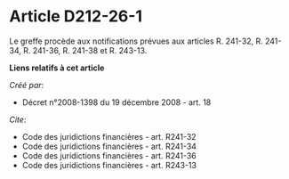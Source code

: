 # Article D212-26-1

Le greffe procède aux notifications prévues aux articles R. 241-32, R. 241-34, R. 241-36, R. 241-38 et R. 243-13.

**Liens relatifs à cet article**

_Créé par_:

  - Décret n°2008-1398 du 19 décembre 2008 - art. 18

_Cite_:

  - Code des juridictions financières - art. R241-32
  - Code des juridictions financières - art. R241-34
  - Code des juridictions financières - art. R241-36
  - Code des juridictions financières - art. R243-13
